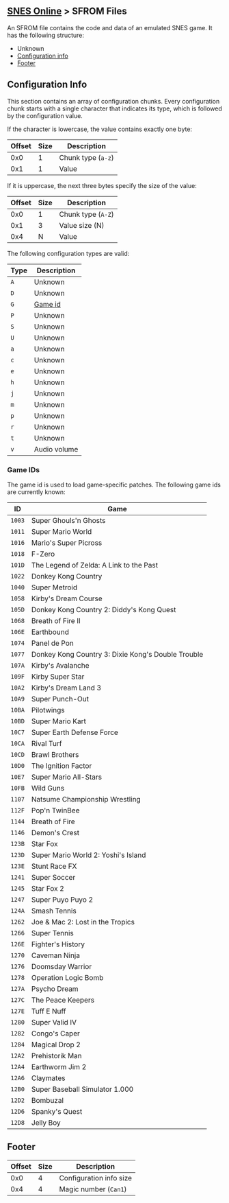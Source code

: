 [SNES Online](../../formats.md#snes-nso) > SFROM Files
---

An SFROM file contains the code and data of an emulated SNES game. It has the following structure:

* Unknown
* [Configuration info](#configuration-info)
* [Footer](#footer)

## Configuration Info
This section contains an array of configuration chunks. Every configuration chunk starts with a single character that indicates its type, which is followed by the configuration value.

If the character is lowercase, the value contains exactly one byte:

| Offset | Size | Description |
| --- | --- | --- |
| 0x0 | 1 | Chunk type (`a-z`) |
| 0x1 | 1 | Value |

If it is uppercase, the next three bytes specify the size of the value:

| Offset | Size | Description |
| --- | --- | --- |
| 0x0 | 1 | Chunk type (`A-Z`) |
| 0x1 | 3 | Value size (N) |
| 0x4 | N | Value |

The following configuration types are valid:

| Type | Description |
| --- | --- |
| `A` | Unknown |
| `D` | Unknown |
| `G` | [Game id](#game-ids) |
| `P` | Unknown |
| `S` | Unknown |
| `U` | Unknown |
| `a` | Unknown |
| `c` | Unknown |
| `e` | Unknown |
| `h` | Unknown |
| `j` | Unknown |
| `m` | Unknown |
| `p` | Unknown |
| `r` | Unknown |
| `t` | Unknown |
| `v` | Audio volume |

### Game IDs
The game id is used to load game-specific patches. The following game ids are currently known:

| ID | Game |
| --- | --- |
| `1003` | Super Ghouls'n Ghosts |
| `1011` | Super Mario World |
| `1016` | Mario's Super Picross |
| `1018` | F-Zero |
| `101D` | The Legend of Zelda: A Link to the Past |
| `1022` | Donkey Kong Country |
| `1040` | Super Metroid |
| `1058` | Kirby's Dream Course |
| `105D` | Donkey Kong Country 2: Diddy's Kong Quest |
| `1068` | Breath of Fire II |
| `106E` | Earthbound |
| `1074` | Panel de Pon |
| `1077` | Donkey Kong Country 3: Dixie Kong's Double Trouble |
| `107A` | Kirby's Avalanche |
| `109F` | Kirby Super Star |
| `10A2` | Kirby's Dream Land 3 |
| `10A9` | Super Punch-Out |
| `10BA` | Pilotwings |
| `10BD` | Super Mario Kart |
| `10C7` | Super Earth Defense Force |
| `10CA` | Rival Turf |
| `10CD` | Brawl Brothers |
| `10D0` | The Ignition Factor |
| `10E7` | Super Mario All-Stars |
| `10FB` | Wild Guns |
| `1107` | Natsume Championship Wrestling |
| `112F` | Pop'n TwinBee |
| `1144` | Breath of Fire |
| `1146` | Demon's Crest |
| `123B` | Star Fox |
| `123D` | Super Mario World 2: Yoshi's Island |
| `123E` | Stunt Race FX |
| `1241` | Super Soccer |
| `1245` | Star Fox 2 |
| `1247` | Super Puyo Puyo 2 |
| `124A` | Smash Tennis |
| `1262` | Joe & Mac 2: Lost in the Tropics |
| `1266` | Super Tennis |
| `126E` | Fighter's History |
| `1270` | Caveman Ninja |
| `1276` | Doomsday Warrior |
| `1278` | Operation Logic Bomb |
| `127A` | Psycho Dream |
| `127C` | The Peace Keepers |
| `127E` | Tuff E Nuff |
| `1280` | Super Valid IV |
| `1282` | Congo's Caper |
| `1284` | Magical Drop 2 |
| `12A2` | Prehistorik Man |
| `12A4` | Earthworm Jim 2|
| `12A6` | Claymates |
| `12B0` | Super Baseball Simulator 1.000 |
| `12D2` | Bombuzal |
| `12D6` | Spanky's Quest |
| `12D8` | Jelly Boy |

## Footer

| Offset | Size | Description |
| --- | --- | --- |
| 0x0 | 4 | Configuration info size |
| 0x4 | 4 | Magic number (`Can1`) |